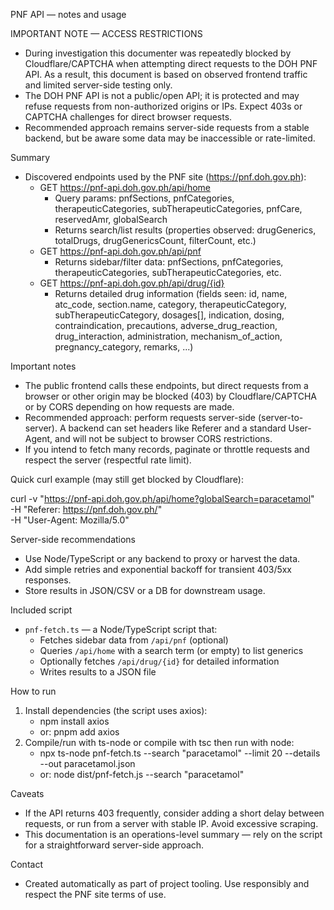 PNF API — notes and usage

IMPORTANT NOTE — ACCESS RESTRICTIONS
- During investigation this documenter was repeatedly blocked by Cloudflare/CAPTCHA when attempting direct requests to the DOH PNF API. As a result, this document is based on observed frontend traffic and limited server-side testing only.
- The DOH PNF API is not a public/open API; it is protected and may refuse requests from non-authorized origins or IPs. Expect 403s or CAPTCHA challenges for direct browser requests.
- Recommended approach remains server-side requests from a stable backend, but be aware some data may be inaccessible or rate-limited.

Summary
- Discovered endpoints used by the PNF site (https://pnf.doh.gov.ph):
  - GET https://pnf-api.doh.gov.ph/api/home
    - Query params: pnfSections, pnfCategories, therapeuticCategories, subTherapeuticCategories, pnfCare, reservedAmr, globalSearch
    - Returns search/list results (properties observed: drugGenerics, totalDrugs, drugGenericsCount, filterCount, etc.)
  - GET https://pnf-api.doh.gov.ph/api/pnf
    - Returns sidebar/filter data: pnfSections, pnfCategories, therapeuticCategories, subTherapeuticCategories, etc.
  - GET https://pnf-api.doh.gov.ph/api/drug/{id}
    - Returns detailed drug information (fields seen: id, name, atc_code, section.name, category, therapeuticCategory, subTherapeuticCategory, dosages[], indication, dosing, contraindication, precautions, adverse_drug_reaction, drug_interaction, administration, mechanism_of_action, pregnancy_category, remarks, ...)

Important notes
- The public frontend calls these endpoints, but direct requests from a browser or other origin may be blocked (403) by Cloudflare/CAPTCHA or by CORS depending on how requests are made.
- Recommended approach: perform requests server-side (server-to-server). A backend can set headers like Referer and a standard User-Agent, and will not be subject to browser CORS restrictions.
- If you intend to fetch many records, paginate or throttle requests and respect the server (respectful rate limit).

Quick curl example (may still get blocked by Cloudflare):

curl -v "https://pnf-api.doh.gov.ph/api/home?globalSearch=paracetamol" \
  -H "Referer: https://pnf.doh.gov.ph/" \
  -H "User-Agent: Mozilla/5.0"

Server-side recommendations
- Use Node/TypeScript or any backend to proxy or harvest the data.
- Add simple retries and exponential backoff for transient 403/5xx responses.
- Store results in JSON/CSV or a DB for downstream usage.

Included script
- `pnf-fetch.ts` — a Node/TypeScript script that:
  - Fetches sidebar data from `/api/pnf` (optional)
  - Queries `/api/home` with a search term (or empty) to list generics
  - Optionally fetches `/api/drug/{id}` for detailed information
  - Writes results to a JSON file

How to run
1. Install dependencies (the script uses axios):
   - npm install axios
   - or: pnpm add axios
2. Compile/run with ts-node or compile with tsc then run with node:
   - npx ts-node pnf-fetch.ts --search "paracetamol" --limit 20 --details --out paracetamol.json
   - or: node dist/pnf-fetch.js --search "paracetamol"

Caveats
- If the API returns 403 frequently, consider adding a short delay between requests, or run from a server with stable IP. Avoid excessive scraping.
- This documentation is an operations-level summary — rely on the script for a straightforward server-side approach.

Contact
- Created automatically as part of project tooling. Use responsibly and respect the PNF site terms of use.